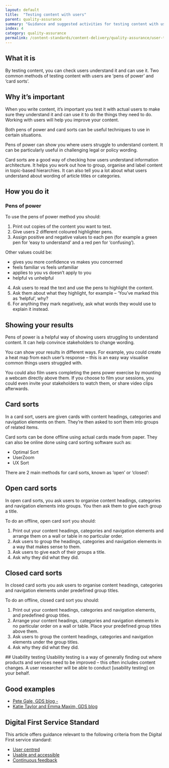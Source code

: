 ```yaml
---
layout: default
title:  "Testing content with users"
parent: quality-assurance
summary: "Guidance and suggested activities for testing content with users."
index: 4
category: quality-assurance
permalink: /content-standards/content-delivery/quality-assurance/user-testing/
---
```


## What it is

By testing content, you can check users understand it and can use it. Two common methods of testing content with users are ‘pens of power’ and ‘card sorts’.

## Why it’s important

When you write content, it’s important you test it with actual users to make sure they understand it and can use it to do the things they need to do. Working with users will help you improve your content.

Both pens of power and card sorts can be useful techniques to use in certain situations.

Pens of power can show you where users struggle to understand content. It can be
particularly useful in challenging legal or policy wording.

Card sorts are a good way of checking how users understand information architecture. It helps you work out how to group, organise and label content in topic-based hierarchies. It can also tell you a lot about what users understand about wording of article titles or categories.

## How you do it

### Pens of power

To use the pens of power method you should:

1.	Print out copies of the content you want to test.
2.	Give users 2 different coloured highlighter pens.
3.	Assign positive and negative values to each pen (for example a green pen for ‘easy to understand’ and a red pen for ‘confusing’).

Other values could be:

* gives you more confidence vs makes you concerned
* feels familiar vs feels unfamiliar
* applies to you vs doesn’t apply to you
* helpful vs unhelpful

4.	Ask users to read the text and use the pens to highlight the content.
5.	Ask them about what they highlight, for example – ‘You’ve marked this as  ‘helpful’, why?
6.	For anything they mark negatively, ask what words they would use to explain it instead.

## Showing your results
Pens of power is a helpful way of showing users struggling to understand content. It can help convince stakeholders to change wording.

You can show your results in different ways. For example, you could create a heat map from each user’s response – this is an easy way visualise common things users struggled with.

You could also film users completing the pens power exercise by mounting a webcam directly above them. If you choose to film your sessions, you could even invite your stakeholders to watch them, or share video clips afterwards.

## Card sorts
In a card sort, users are given cards with content headings, categories and navigation elements on them. They’re then asked to sort them into groups of related items.

Card sorts can be done offline using actual cards made from paper. They can also be online done using card sorting software such as:

* Optimal Sort
* UserZoom
* UX Sort

There are 2 main methods for card sorts, known as ‘open’ or ‘closed’:

## Open card sorts

In open card sorts, you ask users to organise content headings, categories and navigation elements into groups. You then ask them to give each group a title.

To do an offline, open card sort you should:

1.	Print out your content headings, categories and navigation elements and arrange them on a wall or table in no particular order.
2.	Ask users to group the headings, categories and navigation elements in a way that makes sense to them.
3.	Ask users to give each of their groups a title.
4.	Ask why they did what they did.

## Closed card sorts

In closed card sorts you ask users to organise content headings, categories and navigation elements under predefined group titles.

To do an offline, closed card sort you should:

1.	Print out your content headings, categories and navigation elements, and  predefined group titles.
2.	Arrange your content headings, categories and navigation elements in no particular order on a wall or table. Place your predefined group titles above them.
3.	Ask users to group the content headings, categories and navigation elements under the group titles.
4.	Ask why they did what they did.


## Usability testing
Usability testing is a way of generally finding out where products and services need to be improved – this often includes content changes. A user researcher will be able to conduct [usability testing] on your behalf.


## Good examples
* [Pete Gale, GDS blog - ](https://userresearch.blog.gov.uk/2014/09/02/a-simple-technique-for-evaluating-content/)  
* [Katie Taylor and Emma Maxim, GDS blog](https://userresearch.blog.gov.uk/2018/03/23/how-we-refined-our-approach-to-card-sorting/)


## Digital First Service Standard

This article offers guidance relevant to the following criteria from the Digital First service standard:
* [User centred](https://resources.mygov.scot/standards/digital-first/#user-centred)
* [Usable and accessible](https://resources.mygov.scot/criterion/usable-and-accessible)
* [Continuous feedback](https://resources.mygov.scot/criterion/continuous-feedback)
